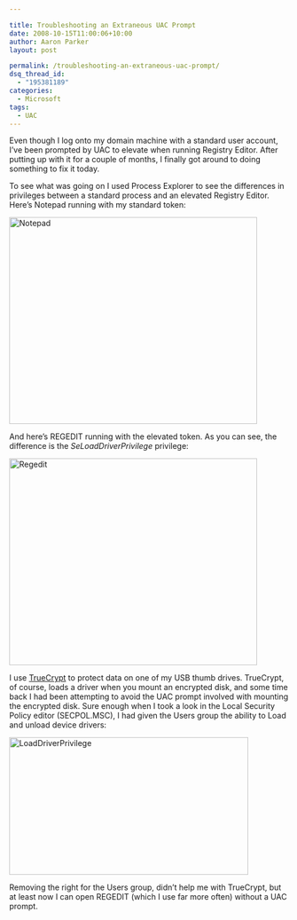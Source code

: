 ```yaml
---

title: Troubleshooting an Extraneous UAC Prompt
date: 2008-10-15T11:00:06+10:00
author: Aaron Parker
layout: post

permalink: /troubleshooting-an-extraneous-uac-prompt/
dsq_thread_id:
  - "195381189"
categories:
  - Microsoft
tags:
  - UAC
---
```

Even though I log onto my domain machine with a standard user account, I’ve been prompted by UAC to elevate when running Registry Editor. After putting up with it for a couple of months, I finally got around to doing something to fix it today.

To see what was going on I used Process Explorer to see the differences in privileges between a standard process and an elevated Registry Editor. Here’s Notepad running with my standard token:

<img style="display: inline" title="Notepad" src="{{site.baseurl}}/media/2008/10/notepad.png" border="0" alt="Notepad" width="447" height="373" /> 

And here’s REGEDIT running with the elevated token. As you can see, the difference is the _SeLoadDriverPrivilege_ privilege:

<img style="border-right: 0px; border-top: 0px; display: inline; border-left: 0px; border-bottom: 0px" title="Regedit" src="{{site.baseurl}}/media/2008/10/regedit.png" border="0" alt="Regedit" width="447" height="373" /> 

I use [TrueCrypt](http://www.truecrypt.org/) to protect data on one of my USB thumb drives. TrueCrypt, of course, loads a driver when you mount an encrypted disk, and some time back I had been attempting to avoid the UAC prompt involved with mounting the encrypted disk. Sure enough when I took a look in the Local Security Policy editor (SECPOL.MSC), I had given the Users group the ability to Load and unload device drivers:

<img style="display: inline" title="LoadDriverPrivilege" src="{{site.baseurl}}/media/2008/10/loaddriverprivilege.png" border="0" alt="LoadDriverPrivilege" width="431" height="248" /> 

Removing the right for the Users group, didn’t help me with TrueCrypt, but at least now I can open REGEDIT (which I use far more often) without a UAC prompt.
